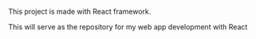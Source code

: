 This project is made with React framework.

This will serve as the repository for my web app development with React
